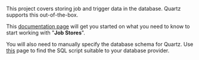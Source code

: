 ﻿This project covers storing job and trigger data in the database. Quartz supports this out-of-the-box.

This [documentation page](https://www.quartz-scheduler.net/documentation/quartz-3.x/tutorial/job-stores.html#ramjobstore)
will get you started on what you need to know to start working with "**Job Stores**".

You will also need to manually specify the database schema for Quartz. Use [this](https://github.com/quartznet/quartznet/tree/main/database/tables)
page to find the SQL script suitable to your database provider.
